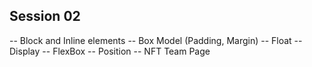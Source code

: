 ## Session 02
-- Block and Inline elements
-- Box Model (Padding, Margin)
-- Float
-- Display
-- FlexBox
-- Position
-- NFT Team Page

